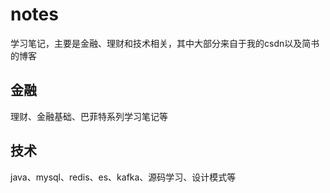 # notes
学习笔记，主要是金融、理财和技术相关，其中大部分来自于我的csdn以及简书的博客
## 金融
理财、金融基础、巴菲特系列学习笔记等
## 技术
java、mysql、redis、es、kafka、源码学习、设计模式等
